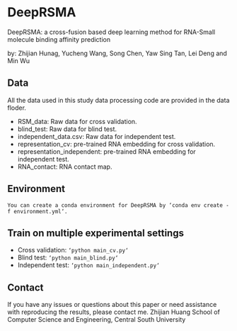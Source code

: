 # DeepRSMA
DeepRSMA: a cross-fusion based deep learning method for RNA-Small molecule binding affinity prediction

by: Zhijian Hunag, Yucheng Wang, Song Chen, Yaw Sing Tan, Lei Deng and Min Wu

## Data
All the data used in this study data processing code are provided in the data floder.
* RSM_data: Raw data for cross validation.
* blind_test: Raw data for blind test.
* independent_data.csv: Raw data for independent test.
* representation_cv: pre-trained RNA embedding for cross validation.
* representation_independent: pre-trained RNA embedding for independent test.
* RNA_contact: RNA contact map.

## Environment
`You can create a conda environment for DeepRSMA by ‘conda env create -f environment.yml‘.`

## Train on multiple experimental settings
* Cross validation: `‘python main_cv.py‘`
* Blind test: `‘python main_blind.py‘`
* Independent test: `‘python main_independent.py‘`

## Contact
If you have any issues or questions about this paper or need assistance with reproducing the results, please contact me.
Zhijian Huang
School of Computer Science and Engineering,
Central South University
